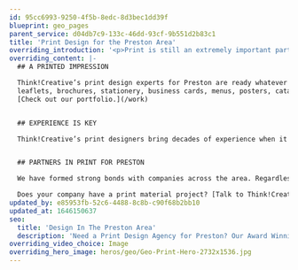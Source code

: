 ```yaml
---
id: 95cc6993-9250-4f5b-8edc-8d3bec1dd39f
blueprint: geo_pages
parent_service: d04db7c9-133c-46dd-93cf-9b551d2b83c1
title: 'Print Design for the Preston Area'
overriding_introduction: '<p>Print is still an extremely important part of any fully rounded marketing project. Our print design experts believe the reason for this is the tactile nature of what is created. The user can touch and smell the paper it’s printed on, adding an extra sensory level that increases the impact of your message.</p>'
overriding_content: |-
  ## A PRINTED IMPRESSION

  Think!Creative’s print design experts for Preston are ready whatever your company’s print needs. We have a large portfolio of printed work that includes:
  leaflets, brochures, stationery, business cards, menus, posters, catalogues, newsletters, flyers, promotional mailers, annual reports, training booklets, vehicle log books and many more. Check out our portfolio.
  [Check out our portfolio.](/work)


  ## EXPERIENCE IS KEY

  Think!Creative’s print designers bring decades of experience when it comes to print campaigns for companies. We regularly create print work for large companies in the Preston area such as BAE Systems, Utiligroup, ParkingEye, and many more.


  ## PARTNERS IN PRINT FOR PRESTON

  We have formed strong bonds with companies across the area. Regardless of size or commercial reach, they keep coming back to our print design experts for Preston. They do this because they know that our print design experts will relish any print challenge large or small, ensuring your print material hits its mark every time.

  Does your company have a print material project? [Talk to Think!Creative’s print experts now about your project.](/contact)
updated_by: e85953fb-52c6-4488-8c8b-c90f68b2bb10
updated_at: 1646150637
seo:
  title: 'Design In The Preston Area'
  description: 'Need a Print Design Agency for Preston? Our Award Winning Print Design Experts Are The Authority On All Things Print Design In Preston. Call us on 01253 297900.'
overriding_video_choice: Image
overriding_hero_image: heros/geo/Geo-Print-Hero-2732x1536.jpg
---
```

